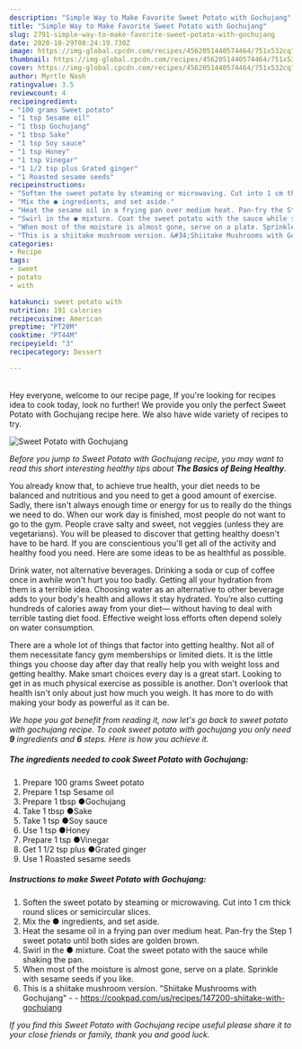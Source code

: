 ```yaml
---
description: "Simple Way to Make Favorite Sweet Potato with Gochujang"
title: "Simple Way to Make Favorite Sweet Potato with Gochujang"
slug: 2791-simple-way-to-make-favorite-sweet-potato-with-gochujang
date: 2020-10-29T08:24:19.730Z
image: https://img-global.cpcdn.com/recipes/4562051440574464/751x532cq70/sweet-potato-with-gochujang-recipe-main-photo.jpg
thumbnail: https://img-global.cpcdn.com/recipes/4562051440574464/751x532cq70/sweet-potato-with-gochujang-recipe-main-photo.jpg
cover: https://img-global.cpcdn.com/recipes/4562051440574464/751x532cq70/sweet-potato-with-gochujang-recipe-main-photo.jpg
author: Myrtle Nash
ratingvalue: 3.5
reviewcount: 4
recipeingredient:
- "100 grams Sweet potato"
- "1 tsp Sesame oil"
- "1 tbsp Gochujang"
- "1 tbsp Sake"
- "1 tsp Soy sauce"
- "1 tsp Honey"
- "1 tsp Vinegar"
- "1 1/2 tsp plus Grated ginger"
- "1 Roasted sesame seeds"
recipeinstructions:
- "Soften the sweet potato by steaming or microwaving. Cut into 1 cm thick round slices or semicircular slices."
- "Mix the ● ingredients, and set aside."
- "Heat the sesame oil in a frying pan over medium heat. Pan-fry the Step 1 sweet potato until both sides are golden brown."
- "Swirl in the ● mixture. Coat the sweet potato with the sauce while shaking the pan."
- "When most of the moisture is almost gone, serve on a plate. Sprinkle with sesame seeds if you like."
- "This is a shiitake mushroom version. &#34;Shiitake Mushrooms with Gochujang&#34;  https://cookpad.com/us/recipes/147200-shiitake-with-gochujang"
categories:
- Recipe
tags:
- sweet
- potato
- with

katakunci: sweet potato with 
nutrition: 191 calories
recipecuisine: American
preptime: "PT28M"
cooktime: "PT44M"
recipeyield: "3"
recipecategory: Dessert

---
```

<br>
Hey everyone, welcome to our recipe page, If you're looking for recipes idea to cook today, look no further! We provide you only the perfect Sweet Potato with Gochujang recipe here. We also have wide variety of recipes to try.
<br>


![Sweet Potato with Gochujang](https://img-global.cpcdn.com/recipes/4562051440574464/751x532cq70/sweet-potato-with-gochujang-recipe-main-photo.jpg)

<i>Before you jump to Sweet Potato with Gochujang recipe, you may want to read this short interesting healthy tips about <strong>The Basics of Being Healthy</strong>.</i>

You already know that, to achieve true health, your diet needs to be balanced and nutritious and you need to get a good amount of exercise. Sadly, there isn't always enough time or energy for us to really do the things we need to do. When our work day is finished, most people do not want to go to the gym. People crave salty and sweet, not veggies (unless they are vegetarians). You will be pleased to discover that getting healthy doesn't have to be hard. If you are conscientious you'll get all of the activity and healthy food you need. Here are some ideas to be as healthful as possible.

Drink water, not alternative beverages. Drinking a soda or cup of coffee once in awhile won't hurt you too badly. Getting all your hydration from them is a terrible idea. Choosing water as an alternative to other beverage adds to your body's health and allows it stay hydrated. You’re also cutting hundreds of calories away from your diet— without having to deal with terrible tasting diet food. Effective weight loss efforts often depend solely on water consumption.

There are a whole lot of things that factor into getting healthy. Not all of them necessitate fancy gym memberships or limited diets. It is the little things you choose day after day that really help you with weight loss and getting healthy. Make smart choices every day is a great start. Looking to get in as much physical exercise as possible is another. Don't overlook that health isn't only about just how much you weigh. It has more to do with making your body as powerful as it can be. 


<i>We hope you got benefit from reading it, now let's go back to sweet potato with gochujang recipe. To cook sweet potato with gochujang you only need <strong>9</strong> ingredients and <strong>6</strong> steps. Here is how you achieve it.
</i>

##### The ingredients needed to cook Sweet Potato with Gochujang:

1. Prepare 100 grams Sweet potato
1. Prepare 1 tsp Sesame oil
1. Prepare 1 tbsp ●Gochujang
1. Take 1 tbsp ●Sake
1. Take 1 tsp ●Soy sauce
1. Use 1 tsp ●Honey
1. Prepare 1 tsp ●Vinegar
1. Get 1 1/2 tsp plus ●Grated ginger
1. Use 1 Roasted sesame seeds


##### Instructions to make Sweet Potato with Gochujang:

1. Soften the sweet potato by steaming or microwaving. Cut into 1 cm thick round slices or semicircular slices.
1. Mix the ● ingredients, and set aside.
1. Heat the sesame oil in a frying pan over medium heat. Pan-fry the Step 1 sweet potato until both sides are golden brown.
1. Swirl in the ● mixture. Coat the sweet potato with the sauce while shaking the pan.
1. When most of the moisture is almost gone, serve on a plate. Sprinkle with sesame seeds if you like.
1. This is a shiitake mushroom version. &#34;Shiitake Mushrooms with Gochujang&#34; -  - https://cookpad.com/us/recipes/147200-shiitake-with-gochujang


<i>If you find this Sweet Potato with Gochujang recipe useful please share it to your close friends or family, thank you and good luck.</i>
